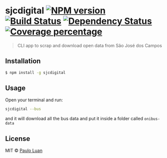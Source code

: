# sjcdigital [![NPM version][npm-image]][npm-url] [![Build Status][travis-image]][travis-url] [![Dependency Status][daviddm-image]][daviddm-url] [![Coverage percentage][coveralls-image]][coveralls-url]
> CLI app to scrap and download open data from São José dos Campos

## Installation

```sh
$ npm install -g sjcdigital
```

## Usage

Open your terminal and run: 
```sh
sjcdigital --bus
```
and it will download all the bus data and put it inside a folder called `onibus-data`

## License

MIT © [Paulo Luan](github.com/pauloluan)


[npm-image]: https://badge.fury.io/js/sjcdigital.svg
[npm-url]: https://npmjs.org/package/sjcdigital
[travis-image]: https://travis-ci.org/sjcdigital/sjc-digital-cli.svg?branch=master
[travis-url]: https://travis-ci.org/sjcdigital/sjc-digital-cli
[daviddm-image]: https://david-dm.org/sjcdigital/sjc-digital-cli.svg?theme=shields.io
[daviddm-url]: https://david-dm.org/sjcdigital/sjc-digital-cli
[coveralls-image]: https://coveralls.io/repos/sjcdigital/sjc-digital-cli/badge.svg
[coveralls-url]: https://coveralls.io/r/sjcdigital/sjc-digital-cli
